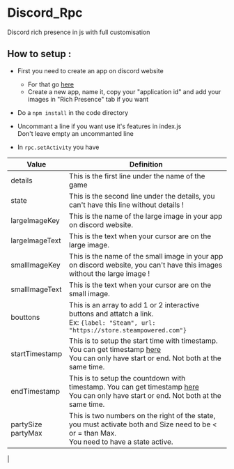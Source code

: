 # Discord_Rpc
Discord rich presence in js with full customisation
## How to setup :
- First you need to create an app on discord website
    - For that go [here](https://discord.com/developers/applications)
    - Create a new app, name it, copy your "application id" and add your images in "Rich Presence" tab if you want

- Do a ```npm install``` in the code directory

- Uncommant a line if you want use it's features in index.js   
    Don't leave empty an uncommanted line

- In ```rpc.setActivity``` you have
  
| Value                   | Definition                                                                                                                                                                    |
| ----------------------- | ----------------------------------------------------------------------------------------------------------------------------------------------------------------------------- |
| details                 | This is the first line under the name of the game                                                                                                                             |
| state                   | This is the second line under the details, you can't have this line without details !                                                                                         |
| largeImageKey           | This is the name of the large image in your app on discord website.                                                                                                           |
| largeImageText          | This is the text when your cursor are on the large image.                                                                                                                     |
| smallImageKey           | This is the name of the small image in your app on discord website, you can't have this images without the large image !                                                      |
| smallImageText          | This is the text when your cursor are on the small image.                                                                                                                     |
| bouttons                | This is an array to add 1 or 2 interactive buttons and attatch a link. <br> Ex: ```{label: "Steam", url: "https://store.steampowered.com"}```                                 |
| startTimestamp          | This is to setup the start time with timestamp. You can get timestamp [here](https://www.epochconverter.com/) <br> You can only have start or end. Not both at the same time. |
| endTimestamp            | This is to setup the countdown with timestamp. You can get timestamp [here](https://www.epochconverter.com/) <br> You can only have start or end. Not both at the same time.  |
| partySize <br> partyMax | This is two numbers on the right of the state, you must activate both and Size need to be < or = than Max. <br> You need to have a state active.                              |
| 